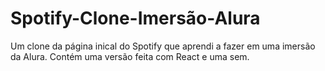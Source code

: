 # Spotify-Clone-Imersão-Alura
Um clone da página inical do Spotify que aprendi a fazer em uma imersão da Alura. Contém uma versão feita com React e uma sem.
